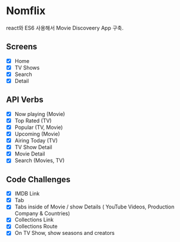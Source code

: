 # Nomflix

react와 ES6 사용해서 Movie Discoveery App 구축.

## Screens

- [x] Home
- [x] TV Shows
- [x] Search
- [x] Detail

## API Verbs

- [x] Now playing (Movie)
- [x] Top Rated (TV)
- [x] Popular (TV, Movie)
- [x] Upcoming (Movie)
- [x] Airing Today (TV)
- [x] TV Show Detail
- [x] Movie Detail
- [x] Search (Movies, TV)

## Code Challenges

- [x] IMDB Link
- [x] Tab
- [x] Tabs inside of Movie / show Details ( YouTube Videos, Production Company &
      Countries)
- [x] Collections Link
- [x] Collections Route
- [x] On TV Show, show seasons and creators
